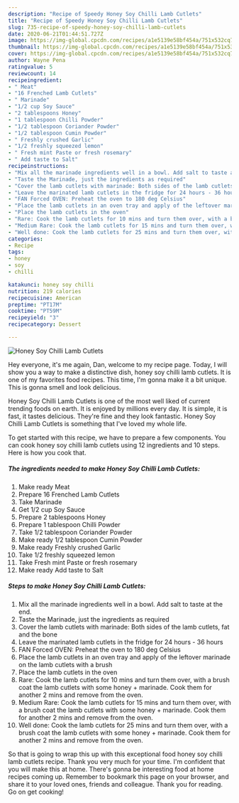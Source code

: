 ```yaml
---
description: "Recipe of Speedy Honey Soy Chilli Lamb Cutlets"
title: "Recipe of Speedy Honey Soy Chilli Lamb Cutlets"
slug: 735-recipe-of-speedy-honey-soy-chilli-lamb-cutlets
date: 2020-06-21T01:44:51.727Z
image: https://img-global.cpcdn.com/recipes/a1e5139e58bf454a/751x532cq70/honey-soy-chilli-lamb-cutlets-recipe-main-photo.jpg
thumbnail: https://img-global.cpcdn.com/recipes/a1e5139e58bf454a/751x532cq70/honey-soy-chilli-lamb-cutlets-recipe-main-photo.jpg
cover: https://img-global.cpcdn.com/recipes/a1e5139e58bf454a/751x532cq70/honey-soy-chilli-lamb-cutlets-recipe-main-photo.jpg
author: Wayne Pena
ratingvalue: 5
reviewcount: 14
recipeingredient:
- " Meat"
- "16 Frenched Lamb Cutlets"
- " Marinade"
- "1/2 cup Soy Sauce"
- "2 tablespoons Honey"
- "1 tablespoon Chilli Powder"
- "1/2 tablespoon Coriander Powder"
- "1/2 tablespoon Cumin Powder"
- " Freshly crushed Garlic"
- "1/2 freshly squeezed lemon"
- " Fresh mint Paste or fresh rosemary"
- " Add taste to Salt"
recipeinstructions:
- "Mix all the marinade ingredients well in a bowl. Add salt to taste at the end."
- "Taste the Marinade, just the ingredients as required"
- "Cover the lamb cutlets with marinade: Both sides of the lamb cutlets, fat and the bone"
- "Leave the marinated lamb cutlets in the fridge for 24 hours - 36 hours"
- "FAN Forced OVEN: Preheat the oven to 180 deg Celsius"
- "Place the lamb cutlets in an oven tray and apply of the leftover marinade on the lamb cutlets with a brush"
- "Place the lamb cutlets in the oven"
- "Rare: Cook the lamb cutlets for 10 mins and turn them over, with a brush coat the lamb cutlets with some honey + marinade. Cook them for another 2 mins and remove from the oven."
- "Medium Rare: Cook the lamb cutlets for 15 mins and turn them over, with a brush coat the lamb cutlets with some honey + marinade. Cook them for another 2 mins and remove from the oven."
- "Well done: Cook the lamb cutlets for 25 mins and turn them over, with a brush coat the lamb cutlets with some honey + marinade. Cook them for another 2 mins and remove from the oven."
categories:
- Recipe
tags:
- honey
- soy
- chilli

katakunci: honey soy chilli 
nutrition: 219 calories
recipecuisine: American
preptime: "PT17M"
cooktime: "PT59M"
recipeyield: "3"
recipecategory: Dessert

---
```



![Honey Soy Chilli Lamb Cutlets](https://img-global.cpcdn.com/recipes/a1e5139e58bf454a/751x532cq70/honey-soy-chilli-lamb-cutlets-recipe-main-photo.jpg)

Hey everyone, it's me again, Dan, welcome to my recipe page. Today, I will show you a way to make a distinctive dish, honey soy chilli lamb cutlets. It is one of my favorites food recipes. This time, I'm gonna make it a bit unique. This is gonna smell and look delicious.



Honey Soy Chilli Lamb Cutlets is one of the most well liked of current trending foods on earth. It is enjoyed by millions every day. It is simple, it is fast, it tastes delicious. They're fine and they look fantastic. Honey Soy Chilli Lamb Cutlets is something that I've loved my whole life.


To get started with this recipe, we have to prepare a few components. You can cook honey soy chilli lamb cutlets using 12 ingredients and 10 steps. Here is how you cook that.

<!--inarticleads1-->

##### The ingredients needed to make Honey Soy Chilli Lamb Cutlets:

1. Make ready  Meat
1. Prepare 16 Frenched Lamb Cutlets
1. Take  Marinade
1. Get 1/2 cup Soy Sauce
1. Prepare 2 tablespoons Honey
1. Prepare 1 tablespoon Chilli Powder
1. Take 1/2 tablespoon Coriander Powder
1. Make ready 1/2 tablespoon Cumin Powder
1. Make ready  Freshly crushed Garlic
1. Take 1/2 freshly squeezed lemon
1. Take  Fresh mint Paste or fresh rosemary
1. Make ready  Add taste to Salt




<!--inarticleads2-->

##### Steps to make Honey Soy Chilli Lamb Cutlets:

1. Mix all the marinade ingredients well in a bowl. Add salt to taste at the end.
1. Taste the Marinade, just the ingredients as required
1. Cover the lamb cutlets with marinade: Both sides of the lamb cutlets, fat and the bone
1. Leave the marinated lamb cutlets in the fridge for 24 hours - 36 hours
1. FAN Forced OVEN: Preheat the oven to 180 deg Celsius
1. Place the lamb cutlets in an oven tray and apply of the leftover marinade on the lamb cutlets with a brush
1. Place the lamb cutlets in the oven
1. Rare: Cook the lamb cutlets for 10 mins and turn them over, with a brush coat the lamb cutlets with some honey + marinade. Cook them for another 2 mins and remove from the oven.
1. Medium Rare: Cook the lamb cutlets for 15 mins and turn them over, with a brush coat the lamb cutlets with some honey + marinade. Cook them for another 2 mins and remove from the oven.
1. Well done: Cook the lamb cutlets for 25 mins and turn them over, with a brush coat the lamb cutlets with some honey + marinade. Cook them for another 2 mins and remove from the oven.




So that is going to wrap this up with this exceptional food honey soy chilli lamb cutlets recipe. Thank you very much for your time. I'm confident that you will make this at home. There's gonna be interesting food at home recipes coming up. Remember to bookmark this page on your browser, and share it to your loved ones, friends and colleague. Thank you for reading. Go on get cooking!
